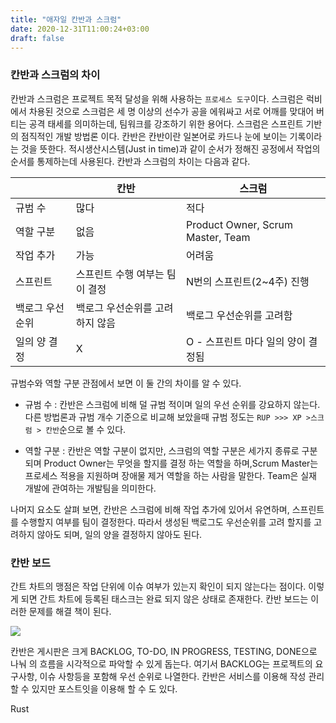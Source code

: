 ```yaml
---
title: "애자일 칸반과 스크럼"
date: 2020-12-31T11:00:24+03:00
draft: false
---
```




### 칸반과 스크럼의 차이

칸반과 스크럼은 프로젝트 목적 달성을 위해 사용하는 `프로세스 도구`이다.  스크럼은  럭비에서 차용된 것으로 스크럼은 세 명 이상의 선수가 공을 에워싸고 서로 어깨를 맞대어 버티는 공격 태세를 의미하는데, 팀워크를 강조하기 위한 용어다. 스크럼은 스프린트 기반의 점직적인 개발 방법론 이다. 칸반은 칸반이란 일본어로 카드나 눈에 보이는 기록이라는 것을 뜻한다.  적시생산시스템(Just in time)과 같이 순서가 정해진 공정에서 작업의 순서를 통제하는데 사용된다.  칸반과 스크럼의 차이는 다음과 같다.

|                 | 칸반                            | 스크럼                             |
| --------------- | ------------------------------- | ---------------------------------- |
| 규범 수         | 많다                            | 적다                               |
| 역할 구분       | 없음                            | Product Owner, Scrum Master, Team  |
| 작업 추가       | 가능                            | 어려움                             |
| 스프린트        | 스프린트 수행 여부는 팀이 결정  | N번의 스프린트(2~4주) 진행         |
| 백로그 우선순위 | 백로그 우선순위를 고려하지 않음 | 백로그 우선순위를 고려함           |
| 일의 양 결정    | X                               | O - 스프린트 마다 일의 양이 결정됨 |

규범수와 역할 구분 관점에서 보면 이 둘 간의 차이를 알 수 있다.

- 규범 수 : 칸반은 스크럼에 비해 덜 규범 적이며 일의 우선 순위를 강요하지 않는다. 다른 방법론과 규범 개수 기준으로 비교해 보았을때 규범 정도는  `RUP >>> XP >스크럼 > 칸반`순으로 볼 수 있다.

-  역할 구분 : 칸반은 역할 구분이 없지만, 스크럼의 역할 구분은 세가지 종류로 구분되며 Product Owner는 무엇을 할지를 결정 하는 역할을 하며,Scrum Master는 프로세스 적용을 지원하며 장애물 제거 역할을 하는 사람을 말한다. Team은 실재 개발에 관여하는 개발팀을 의미한다.

나머지 요소도 살펴 보면, 칸반은 스크럼에 비해 작업 추가에 있어서 유연하며, 스프린트를 수행할지 여부를 팀이 결정한다. 따라서 생성된 백로그도 우선순위를 고려 할지를 고려하지 않아도 되며, 일의 양을 결정하지 않아도 된다.



### 칸반 보드

간트 차트의 맹점은 작업 단위에 이슈 여부가 있는지 확인이 되지 않는다는 점이다. 이렇게 되면 간트 차트에 등록된 태스크는 완료 되지 않은 상태로 존재한다. 칸반 보드는 이러한 문제를 해결 책이 된다.

![](../kanban-board-example.png)

칸반은 게시판은 크게 BACKLOG, TO-DO, IN PROGRESS, TESTING, DONE으로 나눠 의 흐름을 시각적으로 파악할 수 있게 돕는다.  여기서 BACKLOG는 프로젝트의 요구사항, 이슈 사항등을 포함해 우선 순위로 나열한다. 칸반은 서비스를 이용해 작성 관리할 수 있지만 포스트잇을 이용해 할 수 도 있다.

Rust 